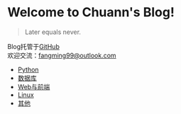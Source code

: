 # Welcome to Chuann's Blog!  

> Later equals never.            

Blog托管于[GitHub](https://github.com/fangmingc/ChuannBlog)    
欢迎交流：fangming99@outlook.com    

* [Python](Python/README.md)
* [数据库](Database/README.md)
* [Web与前端](Web/README.md)
* [Linux](Linux/README.md)
* [其他](Personal/README.md)




